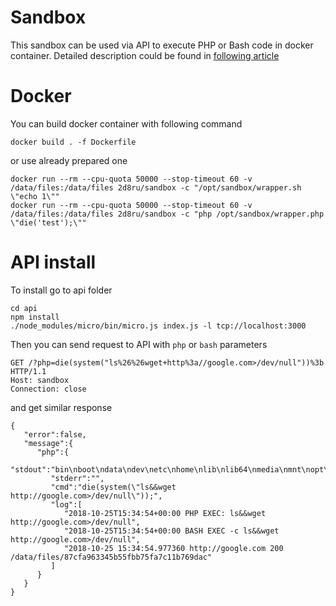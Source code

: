 # Sandbox
This sandbox can be used via API to execute PHP or Bash code in docker container. Detailed description could be found in [following article](https://waf.ninja/sandbox/)

# Docker
You can build docker container with following command
```
docker build . -f Dockerfile
```
or use already prepared one
```
docker run --rm --cpu-quota 50000 --stop-timeout 60 -v /data/files:/data/files 2d8ru/sandbox -c "/opt/sandbox/wrapper.sh \"echo 1\""
docker run --rm --cpu-quota 50000 --stop-timeout 60 -v /data/files:/data/files 2d8ru/sandbox -c "php /opt/sandbox/wrapper.php \"die('test');\""
```

# API install
To install go to api folder
```
cd api
npm install
./node_modules/micro/bin/micro.js index.js -l tcp://localhost:3000
```
Then you can send request to API with `php` or `bash` parameters
```
GET /?php=die(system("ls%26%26wget+http%3a//google.com>/dev/null"))%3b HTTP/1.1
Host: sandbox
Connection: close
```
and get similar response
```
{
   "error":false,
   "message":{
      "php":{
         "stdout":"bin\nboot\ndata\ndev\netc\nhome\nlib\nlib64\nmedia\nmnt\nopt\nproc\nroot\nrun\nsbin\nsrv\nsys\ntmp\nusr\nvar\nvar",
         "stderr":"",
         "cmd":"die(system(\"ls&&wget http://google.com>/dev/null\"));",
         "log":[
            "2018-10-25T15:34:54+00:00 PHP EXEC: ls&&wget http://google.com>/dev/null",
            "2018-10-25T15:34:54+00:00 BASH EXEC -c ls&&wget http://google.com>/dev/null",
            "2018-10-25 15:34:54.977360 http://google.com 200 /data/files/87cfa963345b55fbb75fa7c11b769dac"
         ]
      }
   }
}
```
